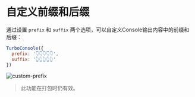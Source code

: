 # 自定义前缀和后缀

通过设置 `prefix` 和 `suffix` 两个选项，可以自定义Console输出内容中的前缀和后缀：

```js
TurboConsole({
  prefix: '👇👇👇👇👇',
  suffix: '👆👆👆👆👆'
})
```
![custom-prefix](/features/prefix.png)

> 此功能在打包时仍有效。
